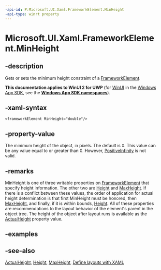 ```yaml
---
-api-id: P:Microsoft.UI.Xaml.FrameworkElement.MinHeight
-api-type: winrt property
---
```


<!-- Property syntax
public double MinHeight { get;  set; }
-->

# Microsoft.UI.Xaml.FrameworkElement.MinHeight

## -description
Gets or sets the minimum height constraint of a [FrameworkElement](frameworkelement.md).

**This documentation applies to WinUI 2 for UWP** (for [WinUI](/windows/apps/winui/winui3/) in the [Windows App SDK](/windows/apps/windows-app-sdk/), see the **[Windows App SDK namespaces](/windows/windows-app-sdk/api/winrt/)**).

## -xaml-syntax
```xaml
<frameworkElement MinHeight="double"/>
```


## -property-value
The minimum height of the object, in pixels. The default is 0. This value can be any value equal to or greater than 0. However, [PositiveInfinity](/dotnet/api/system.double.positiveinfinity?view=dotnet-uwp-10.0&preserve-view=true) is not valid.

## -remarks
MinHeight is one of three writable properties on [FrameworkElement](frameworkelement.md) that specify height information. The other two are [Height](frameworkelement_height.md) and [MaxHeight](frameworkelement_maxheight.md). If there is a conflict between these values, the order of application for actual height determination is that first MinHeight must be honored, then [MaxHeight](frameworkelement_maxheight.md), and finally, if it is within bounds, [Height](frameworkelement_height.md). All of these properties are recommendations to the layout behavior of the element's parent in the object tree. The height of the object after layout runs is available as the [ActualHeight](frameworkelement_actualheight.md) property value.



## -examples

## -see-also
[ActualHeight](frameworkelement_actualheight.md), [Height](frameworkelement_height.md), [MaxHeight](frameworkelement_maxheight.md), [Define layouts with XAML](/windows/uwp/layout/layouts-with-xaml)
